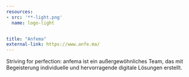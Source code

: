 ```yaml
---
resources:
- src: '**-light.png'
  name: logo-light


title: "Anfema"
external-link: https://www.anfe.ma/
---
```


Striving for perfection: anfema ist ein außergewöhnliches Team, das mit Begeisterung individuelle und hervorragende digitale Lösungen erstellt.


